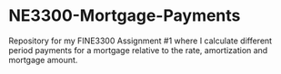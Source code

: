 # NE3300-Mortgage-Payments
Repository for my FINE3300 Assignment #1 where I calculate different period payments for a mortgage relative to the rate, amortization and mortgage amount.  
